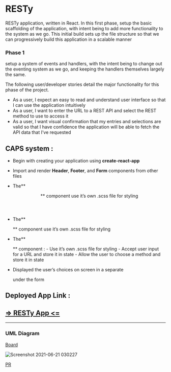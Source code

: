 

# RESTy

RESTy application, written in React. In this first phase, setup the basic scaffolding of the application, with intent being to add more functionality to the system as we go. This initial build sets up the file structure so that we can progressively build this application in a scalable manner


### Phase 1 
setup a system of events and handlers, with the intent being to change out the eventing system as we go, and keeping the handlers themselves largely the same. 


The following user/developer stories detail the major functionality for this phase of the project.

- As a user, I expect an easy to read and understand user interface so that I can use the application intuitively
- As a user, I want to enter the URL to a REST API and select the REST method to use to access it
- As a user, I want visual confirmation that my entries and selections are valid so that I have confidence the application will be able to fetch the API data that I’ve requested

## CAPS system :

- Begin with creating your application using **create-react-app**

- Import and render **Header**, **Footer**, and **Form** components from other files

- The**<Header>** component use it’s own .scss file for styling
- The**<Footer>** component use it’s own .scss file for styling
- The**<Form>** component :
        - Use it’s own .scss file for styling
        - Accept user input for a URL and store it in state
        - Allow the user to choose a method and store it in state

- Displayed the user’s choices on screen in a separate <section> under the form
  


## Deployed App Link :
  
  ## [ => RESTy App <= ](https://resty-app-wafa.herokuapp.com/)


***

### UML Diagram

[Board](https://lucid.app/lucidchart/8537cb90-1ae6-4a6b-a6a9-35643a0787ff/edit?viewport_loc=-613%2C-96%2C3241%2C1515%2C0_0&invitationId=inv_4668999e-00a7-4735-af96-67bdd9b550a0)

![Screenshot 2021-06-21 030227](https://user-images.githubusercontent.com/78326110/122692373-3e993c80-d23d-11eb-8f02-af24bc6ce83a.png)

                                                              
[PR](https://github.com/wafaankoush99/resty/pull/1)
                                                              

